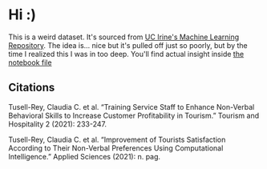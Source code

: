# Hi :)

This is a weird dataset. It's sourced from [UC Irine's Machine Learning Repository](https://archive.ics.uci.edu/dataset/853/non+verbal+tourists+data). The idea is... nice but it's pulled off just so poorly, but by the time I realized this I was in too deep. You'll find actual insight inside [the notebook file](./final.ipynb)

## Citations

Tusell-Rey, Claudia C. et al. “Training Service Staff to Enhance Non-Verbal Behavioral Skills to Increase Customer Profitability in Tourism.” Tourism and Hospitality 2 (2021): 233-247.

Tusell-Rey, Claudia C. et al. “Improvement of Tourists Satisfaction According to Their Non-Verbal Preferences Using Computational Intelligence.” Applied Sciences (2021): n. pag.
